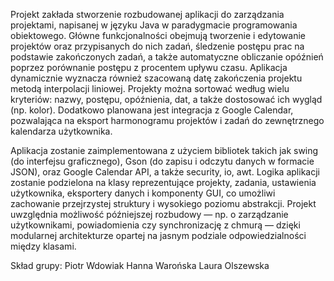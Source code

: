Projekt zakłada stworzenie rozbudowanej aplikacji do zarządzania projektami, napisanej w języku Java w paradygmacie
programowania obiektowego. Główne funkcjonalności obejmują tworzenie i edytowanie projektów oraz przypisanych do nich
zadań, śledzenie postępu prac na podstawie zakończonych zadań, a także automatyczne obliczanie opóźnień poprzez
porównanie postępu z procentem upływu czasu. Aplikacja dynamicznie wyznacza również szacowaną datę zakończenia projektu
metodą interpolacji liniowej. Projekty można sortować według wielu kryteriów: nazwy, postępu, opóźnienia, dat, a także
dostosować ich wygląd (np. kolor). Dodatkowo planowana jest integracja z Google Calendar, pozwalająca na eksport
harmonogramu projektów i zadań do zewnętrznego kalendarza użytkownika.

Aplikacja zostanie zaimplementowana z użyciem bibliotek takich jak swing (do interfejsu graficznego), Gson (do zapisu i
odczytu danych w formacie JSON), oraz Google Calendar API, a także security, io, awt. Logika aplikacji zostanie
podzielona na klasy reprezentujące projekty, zadania, ustawienia użytkownika, eksportery danych i komponenty GUI, co
umożliwi zachowanie przejrzystej struktury i wysokiego poziomu abstrakcji. Projekt uwzględnia możliwość późniejszej
rozbudowy — np. o zarządzanie użytkownikami, powiadomienia czy synchronizację z chmurą — dzięki modularnej architekturze
opartej na jasnym podziale odpowiedzialności między klasami.

Skład grupy:
Piotr Wdowiak
Hanna Warońska
Laura Olszewska